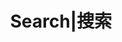 ---
title: "Search|搜索"
slug: "search"
layout: "search"
outputs:
    - html
    - json
menu:
    main:
        weight: 3
        params: 
            icon: search
---